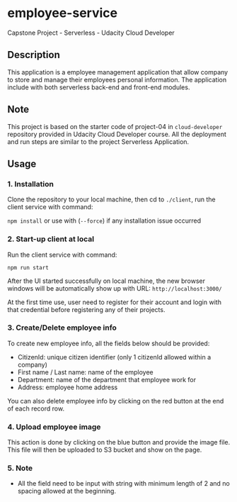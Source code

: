 # employee-service
Capstone Project - Serverless - Udacity Cloud Developer

## Description
This application is a employee management application that allow company to store and manage their employees personal information.
The application include with both serverless back-end and front-end modules.

## Note
This project is based on the starter code of project-04 in `cloud-developer` repository provided in Udacity Cloud Developer course.
All the deployment and run steps are similar to the project Serverless Application.

## Usage
### 1. Installation
Clone the repository to your local machine, then cd to `./client`, run the client service with command:

`npm install` or use with (`--force`) if any installation issue occurred

### 2. Start-up client at local
Run the client service with command:

`npm run start`

After the UI started successfully on local machine, the new browser windows will be automatically show up with URL: `http://localhost:3000/`

At the first time use, user need to register for their account and login with that credential before registering any of their projects.

### 3. Create/Delete employee info
To create new employee info, all the fields below should be provided:

- CitizenId: unique citizen identifier (only 1 citizenId allowed within a company)
- First name / Last name: name of the employee
- Department: name of the department that employee work for
- Address: employee home address

You can also delete employee info by clicking on the red button at the end of each record row.

### 4. Upload employee image
This action is done by clicking on the blue button and provide the image file. This file will then be uploaded to S3 bucket and show on the page.

### 5. Note
- All the field need to be input with string with minimum length of 2 and no spacing allowed at the beginning.